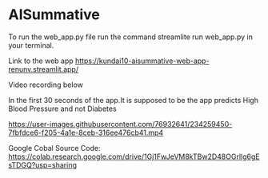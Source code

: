 # AISummative
To run the web_app.py file run the command streamlite run web_app.py in your terminal.


Link to the web app
https://kundai10-aisummative-web-app-renunv.streamlit.app/

Video recording below

In the first 30 seconds of the app.It is supposed to be the app predicts High Blood Pressure and not Diabetes



https://user-images.githubusercontent.com/76932641/234259450-7fbfdce6-f205-4a1e-8ceb-316ee476cb41.mp4

Google Cobal Source Code:
https://colab.research.google.com/drive/1Gj1FwJeVM8kTBw2D48OGrllg6gEsTDGQ?usp=sharing
